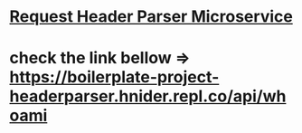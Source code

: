 # [Request Header Parser Microservice](https://www.freecodecamp.org/learn/apis-and-microservices/apis-and-microservices-projects/request-header-parser-microservice)

# check the link bellow => https://boilerplate-project-headerparser.hnider.repl.co/api/whoami
